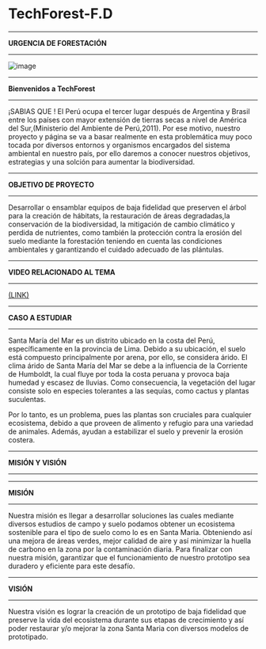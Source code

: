 # TechForest-F.D

***************************
**URGENCIA DE FORESTACIÓN**
***************************

![image](https://user-images.githubusercontent.com/117461904/230752904-4175d4da-35ac-4c50-8566-7385442e95e6.png)

****************************
**Bienvenidos a TechForest**
****************************

¡SABIAS QUE !  El Perú ocupa el tercer lugar después de Argentina y Brasil entre los países con mayor extensión de tierras 
secas a nivel de América del Sur,(Ministerio del Ambiente de Perú,2011).  Por ese motivo, nuestro proyecto y página se  va
a basar  realmente en esta problemática muy poco tocada por diversos entornos y organismos encargados del sistema ambiental
en nuestro país, por ello  daremos a conocer nuestros objetivos, estrategias y una solción para aumentar la biodiversidad.

************************
**OBJETIVO DE PROYECTO**
************************

Desarrollar o ensamblar equipos de baja fidelidad  que preserven el árbol para la creación de hábitats, la restauración de
áreas degradadas,la conservación de la biodiversidad, la mitigación de cambio climático y perdida de nutrientes, como también 
la protección contra la erosión del suelo mediante la forestación teniendo en cuenta las condiciones ambientales y 
garantizando el cuidado adecuado de las plántulas.

*****************************
**VIDEO RELACIONADO AL TEMA**
*****************************

[(LINK)](https://drive.google.com/file/d/1ud0cTb946VI8SuVvl9bZt9QQOQ-fgbB5/view)

*******************
**CASO A ESTUDIAR**
*******************

Santa María del Mar es un distrito ubicado en la costa del Perú, específicamente en la provincia de Lima. Debido a su ubicación, 
el suelo está compuesto principalmente por arena, por ello, se considera árido. El clima árido de Santa María del Mar se debe a 
la influencia de la Corriente de Humboldt, la cual fluye por toda la costa peruana y provoca baja humedad y escasez de lluvias.
Como consecuencia, la vegetación del lugar consiste solo en especies tolerantes a las sequías, como cactus y plantas suculentas.

Por lo tanto, es un problema, pues las plantas son cruciales para cualquier ecosistema, debido a que proveen de alimento y 
refugio para una variedad de animales. Además, ayudan a estabilizar el suelo y prevenir la erosión costera. 


********************
**MISIÓN  Y VISIÓN**
********************

**********
**MISIÓN**
**********

Nuestra misión es llegar a desarrollar soluciones las cuales mediante diversos estudios de campo y suelo podamos obtener un
ecosistema sostenible para el tipo de suelo como lo es en Santa Maria. Obteniendo así una mejora de áreas verdes, mejor calidad 
de aire y así minimizar la huella de carbono en la zona por la contaminación diaria. Para finalizar con nuestra misión, 
garantizar que el funcionamiento de nuestro prototipo sea duradero y eficiente para este desafío.


**********
**VISIÓN**
**********

Nuestra visión es lograr la creación de un prototipo de baja fidelidad que preserve la vida del ecosistema durante sus etapas
de crecimiento y así poder restaurar y/o mejorar la zona Santa Maria con diversos modelos de prototipado. 
